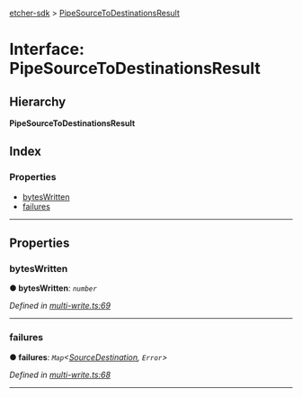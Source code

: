 [etcher-sdk](../README.md) > [PipeSourceToDestinationsResult](../interfaces/pipesourcetodestinationsresult.md)

# Interface: PipeSourceToDestinationsResult

## Hierarchy

**PipeSourceToDestinationsResult**

## Index

### Properties

* [bytesWritten](pipesourcetodestinationsresult.md#byteswritten)
* [failures](pipesourcetodestinationsresult.md#failures)

---

## Properties

<a id="byteswritten"></a>

###  bytesWritten

**● bytesWritten**: *`number`*

*Defined in [multi-write.ts:69](https://github.com/resin-io-modules/etcher-sdk/blob/e34af4f/lib/multi-write.ts#L69)*

___
<a id="failures"></a>

###  failures

**● failures**: *`Map`<[SourceDestination](../classes/sourcedestination.md), `Error`>*

*Defined in [multi-write.ts:68](https://github.com/resin-io-modules/etcher-sdk/blob/e34af4f/lib/multi-write.ts#L68)*

___


